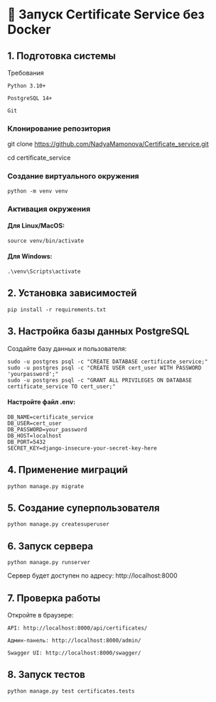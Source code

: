 # 🚀 Запуск Certificate Service без Docker
## 1. Подготовка системы

Требования

    Python 3.10+

    PostgreSQL 14+

    Git

### Клонирование репозитория
git clone https://github.com/NadyaMamonova/Certificate_service.git

cd certificate_service

### Создание виртуального окружения
    python -m venv venv

### Активация окружения
#### Для Linux/MacOS:
    source venv/bin/activate

#### Для Windows:
    .\venv\Scripts\activate

## 2. Установка зависимостей 
    pip install -r requirements.txt

## 3. Настройка базы данных PostgreSQL

Создайте базу данных и пользователя:

    sudo -u postgres psql -c "CREATE DATABASE certificate_service;"
    sudo -u postgres psql -c "CREATE USER cert_user WITH PASSWORD 'yourpassword';"
    sudo -u postgres psql -c "GRANT ALL PRIVILEGES ON DATABASE certificate_service TO cert_user;"

#### Настройте файл .env:

    DB_NAME=certificate_service
    DB_USER=cert_user
    DB_PASSWORD=your_password
    DB_HOST=localhost
    DB_PORT=5432
    SECRET_KEY=django-insecure-your-secret-key-here


## 4. Применение миграций

    python manage.py migrate

## 5. Создание суперпользователя

    python manage.py createsuperuser

## 6. Запуск сервера

    python manage.py runserver

Сервер будет доступен по адресу: http://localhost:8000


## 7. Проверка работы

Откройте в браузере:

    API: http://localhost:8000/api/certificates/

    Админ-панель: http://localhost:8000/admin/

    Swagger UI: http://localhost:8000/swagger/


## 8. Запуск тестов

    python manage.py test certificates.tests